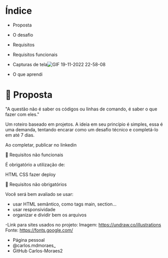 # Índice

- Proposta

- O desafio

- Requisitos

- Requisitos funcionais

- Capturas de tela![GIF 19-11-2022 22-58-08](https://user-images.githubusercontent.com/113129034/202879152-9485373d-fbce-4e9b-a45d-63eeb9b57709.gif)

- O que aprendi

# 🚀 Proposta 

⁠"A questão não é saber os códigos ou linhas de comando, é saber o que fazer com eles."

Um roteiro baseado em projetos. A ideia em seu princípio é simples, essa é uma demanda, tentando encarar como um desafio técnico e completá-lo em até 7 dias.

Ao completar, publicar no linkedin  

🎯 Requisitos não funcionais

É obrigatório a utilização de:

HTML
CSS
fazer deploy

📌 Requisitos não obrigatórios

Você será bem avaliado se usar:

- usar HTML semântico, como tags main, section...
- usar responsividade
- organizar e dividir bem os arquivos

-Link para sites usados no projeto:
Imagem: https://undraw.co/illustrations
Fonte: https://fonts.google.com/

- Página pessoal
- @carlos.mdmoraes_  
- GitHub Carlos-Moraes2
